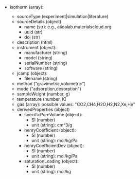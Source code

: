 - isotherm (array<object>):
  - sourceType (experiment|simulation|literature)
  - sourceDetails (object):
    - name (str): e.g., aiidalab.materialscloud.org
    - uuid (str)
    - doi (str)
  - description (html)
  - instrument (object):
    - manufacturer (string)
    - model (string)
    - serialNumber (string)
    - software (string)
  - jcamp (object):
    - filename (string)
  - method ("gravimetric,volumetric")
  - mode ("adsorption,desorption")
  - sampleWeight (number, g)
  - temperature (number, K)
  - gas (array<string>): possible values: "CO2,CH4,H2O,H2,N2,Xe,He"
  - derivedProperties (object)
    - specificPoreVolume (object):
      - SI (number)
      - unit (string): cm^3/g
    - henryCoefficient (object):
      - SI (number)
      - unit (string): mol/kg/Pa
    - henryCoefficientDev (object):
      - SI (number)
      - unit (string): mol/kg/Pa
    - saturationLoading (object):
      - SI (number)
      - unit (string): mol/kg
